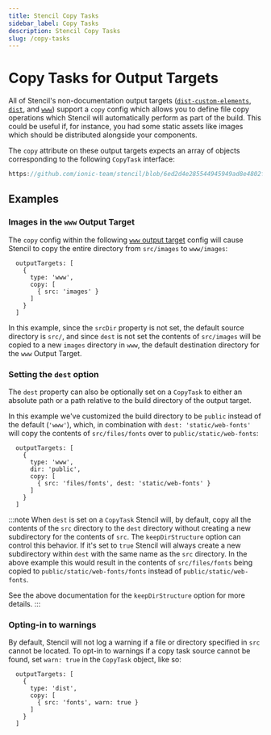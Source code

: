 ```yaml
---
title: Stencil Copy Tasks
sidebar_label: Copy Tasks
description: Stencil Copy Tasks
slug: /copy-tasks
---
```



# Copy Tasks for Output Targets

All of Stencil's non-documentation output targets
([`dist-custom-elements`](./custom-elements.md), [`dist`](./dist.md), and
[`www`](./www.md)) support a `copy` config which allows you to define file copy
operations which Stencil will automatically perform as part of the build. This
could be useful if, for instance, you had some static assets like images which
should be distributed alongside your components.

The `copy` attribute on these output targets expects an array of objects corresponding to the following `CopyTask` interface:

```ts reference title="CopyTask"
https://github.com/ionic-team/stencil/blob/6ed2d4e285544945949ad8e4802fe7f70e392636/src/declarations/stencil-public-compiler.ts#L1594-L1665
```

## Examples

### Images in the `www` Output Target

The `copy` config within the following [`www` output target](./www.md) config
will cause Stencil to copy the entire directory from `src/images` to
`www/images`:

```tsx
  outputTargets: [
    {
      type: 'www',
      copy: [
        { src: 'images' }
      ]
    }
  ]
```

In this example, since the `srcDir` property is not set, the default source
directory is `src/`, and since `dest` is not set the contents of `src/images`
will be copied to a new `images` directory in `www`, the default destination
directory for the `www` Output Target.


### Setting the `dest` option

The `dest` property can also be optionally set on a `CopyTask` to either an
absolute path or a path relative to the build directory of the output target.

In this example we've customized the build directory to be `public` instead of
the default (`'www'`), which, in combination with `dest: 'static/web-fonts'`
will copy the contents of `src/files/fonts` over to `public/static/web-fonts`:

```tsx
  outputTargets: [
    {
      type: 'www',
      dir: 'public',
      copy: [
        { src: 'files/fonts', dest: 'static/web-fonts' }
      ]
    }
  ]
```

:::note
When `dest` is set on a `CopyTask` Stencil will, by default, copy all the contents
of the `src` directory to the `dest` directory without creating a new
subdirectory for the contents of `src`. The `keepDirStructure` option can
control this behavior. If it's set to `true` Stencil will always create a
new subdirectory within `dest` with the same name as the `src` directory. In the
above example this would result in the contents of `src/files/fonts` being copied
to `public/static/web-fonts/fonts` instead of `public/static/web-fonts`.

See the above documentation for the `keepDirStructure` option for more details.
:::

### Opting-in to warnings

By default, Stencil will not log a warning if a file or directory specified in
`src` cannot be located. To opt-in to warnings if a copy task source cannot be
found, set `warn: true` in the `CopyTask` object, like so:

```tsx
  outputTargets: [
    {
      type: 'dist',
      copy: [
        { src: 'fonts', warn: true }
      ]
    }
  ]
```
